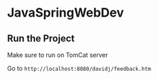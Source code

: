 # JavaSpringWebDev

## Run the Project
Make sure to run on TomCat server

Go to ```http://localhost:8080/davidj/feedback.htm```

